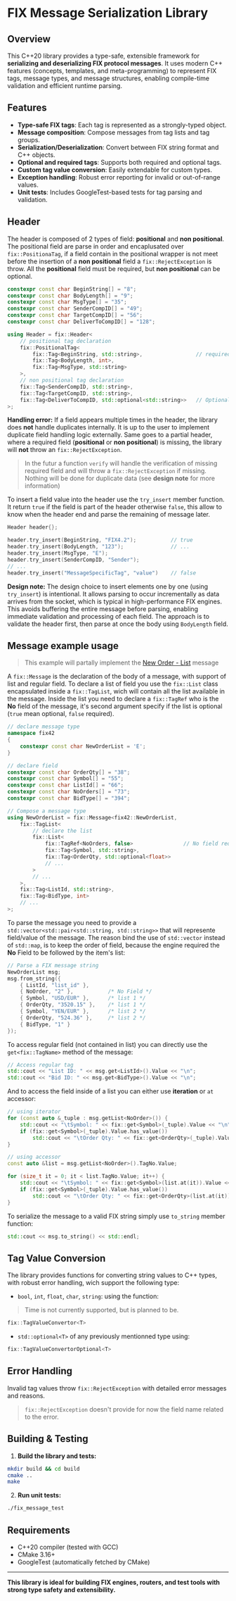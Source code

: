 # FIX Message Serialization Library

## Overview

This C++20 library provides a type-safe, extensible framework for **serializing and deserializing FIX protocol messages**. It uses modern C++ features (concepts, templates, and meta-programming) to represent FIX tags, message types, and message structures, enabling compile-time validation and efficient runtime parsing.

## Features

- **Type-safe FIX tags**: Each tag is represented as a strongly-typed object.
- **Message composition**: Compose messages from tag lists and tag groups.
- **Serialization/Deserialization**: Convert between FIX string format and C++ objects.
- **Optional and required tags**: Supports both required and optional tags.
- **Custom tag value conversion**: Easily extendable for custom types.
- **Exception handling**: Robust error reporting for invalid or out-of-range values.
- **Unit tests**: Includes GoogleTest-based tests for tag parsing and validation.

## Header

The header is composed of 2 types of field: **positional** and **non positional**.
The positional field are parse in order and encaplusated over `fix::PositionaTag`, if a field contain in the positional wrapper is not meet before the insertion of a **non positional** field a `fix::RejectException` is throw.
All the **positional** field must be required, but **non positional** can be optional.

```cpp
constexpr const char BeginString[] = "8";
constexpr const char BodyLength[] = "9";
constexpr const char MsgType[] = "35";
constexpr const char SenderCompID[] = "49";
constexpr const char TargetCompID[] = "56";
constexpr const char DeliverToCompID[] = "128";

using Header = fix::Header<
    // positional tag declaration
    fix::PositionalTag<
        fix::Tag<BeginString, std::string>,                 // required field
        fix::Tag<BodyLength, int>,
        fix::Tag<MsgType, std::string>
    >,
    // non positional tag declaration
    fix::Tag<SenderCompID, std::string>,
    fix::Tag<TargetCompID, std::string>,
    fix::Tag<DeliverToCompID, std::optional<std::string>>   // Optional field
>;
```

**Handling error:**
If a field appears multiple times in the header, the library does **not** handle duplicates internally. It is up to the user to implement duplicate field handling logic externally. Same goes to a partial header, where a required field (**positional** or **non positional**) is missing, the library will **not** throw an `fix::RejectException`.

> In the futur a function `verify` will handle the verification of missing required field and will throw a `fix::RejectException` if missing. Nothing will be done for duplicate data (see **design note** for more information)

To insert a field value into the header use the `try_insert` member function.
It return `true` if the field is part of the header otherwise `false`, this allow to know when the header end and parse the remaining of message later.

```cpp
Header header{};

header.try_insert(BeginString, "FIX4.2");           // true
header.try_insert(BodyLength, "123");               // ...
header.try_insert(MsgType, "E");
header.try_insert(SenderCompID, "Sender");
// ...
header.try_insert("MessageSpecificTag", "value")    // false
```

**Design note:**
The design choice to insert elements one by one (using `try_insert`) is intentional. It allows parsing to occur incrementally as data arrives from the socket, which is typical in high-performance FIX engines. This avoids buffering the entire message before parsing, enabling immediate validation and processing of each field. The approach is to validate the header first, then parse at once the body using `BodyLength` field.

## Message example usage

> This example will partally implement the [New Order - List](https://www.onixs.biz/fix-dictionary/4.2/msgType_E_69.html) message

A `fix::Message` is the declaration of the body of a message, with support of list and regular field.
To declare a list of field you use the `fix::List` class encapsulated inside a `fix::TagList`, wich will contain all the list available in the message.
Inside the list you need to declare a `fix::TagRef` who is the **No** field of the message, it's second argument specify if the list is optional (`true` mean optional, `false` required).

```cpp
// declare message type
namespace fix42
{
    constexpr const char NewOrderList = 'E';
}

// declare field
constexpr const char OrderQty[] = "38";
constexpr const char Symbol[] = "55";
constexpr const char ListId[] = "66";
constexpr const char NoOrders[] = "73";
constexpr const char BidType[] = "394";

// Compose a message type
using NewOrderList = fix::Message<fix42::NewOrderList,
    fix::TagList<
        // declare the list
        fix::List<
            fix::TagRef<NoOrders, false>                // No field required
            fix::Tag<Symbol, std::string>,
            fix::Tag<OrderQty, std::optional<float>>
            // ...
        >
        // ...
    >,
    fix::Tag<ListId, std::string>,
    fix::Tag<BidType, int>
    // ...
>;
```

To parse the message you need to provide a `std::vector<std::pair<std::string, std::string>>` that will represente field/value of the message. The reason bind the use of `std::vector` instead of `std::map`, is to keep the order of field, because the engine required the **No** Field to be followed by the item's list:

```cpp
// Parse a FIX message string
NewOrderList msg;
msg.from_string({
    { ListId, "list_id" },
    { NoOrder, "2" },           /* No Field */
    { Symbol, "USD/EUR" },      /* list 1 */
    { OrderQty, "3520.15" },    /* list 1 */
    { Symbol, "YEN/EUR" },      /* list 2 */
    { OrderQty, "524.36" },     /* list 2 */
    { BidType, "1" }
});
```

To access regular field (not contained in list) you can directly use the `get<fix::TagName>` method of the message:

```cpp
// Access regular tag
std::cout << "List ID: " << msg.get<ListId>().Value << "\n";
std::cout << "Bid ID: " << msg.get<BidType>().Value << "\n";
```

And to access the field inside of a list you can either use **iteration** or `at` accessor:

```cpp
// using iterator
for (const auto &_tuple : msg.getList<NoOrder>()) {
    std::cout << "\tSymbol: " << fix::get<Symbol>(_tuple).Value << "\n";
    if (fix::get<Symbol>(_tuple).Value.has_value())
        std::cout << "\tOrder Qty: " << fix::get<OrderQty>(_tuple).Value << "\n";
}

// using accessor
const auto &list = msg.getList<NoOrder>().TagNo.Value;

for (size_t it = 0; it < list.TagNo.Value; it++) {
    std::cout << "\tSymbol: " << fix::get<Symbol>(list.at(it)).Value << "\n";
    if (fix::get<Symbol>(_tuple).Value.has_value())
        std::cout << "\tOrder Qty: " << fix::get<OrderQty>(list.at(it)).Value << "\n";
}
```

To serialize the message to a valid FIX string simply use `to_string` member function:

```cpp
std::cout << msg.to_string() << std::endl;
```

## Tag Value Conversion

The library provides functions for converting string values to C++ types, with robust error handling, wich support the following type:

- `bool`, `int`, `float`, `char`, `string`: using the function:
> Time is not currently supported, but is planned to be.

```cpp
fix::TagValueConvertor<T>
```

- `std::optional<T>` of any previously mentionned type using:

```cpp
fix::TagValueConvertorOptional<T>
```

## Error Handling

Invalid tag values throw `fix::RejectException` with detailed error messages and reasons.

> `fix::RejectException` doesn't provide for now the field name related to the error.

## Building & Testing

1. **Build the library and tests:**

```sh
mkdir build && cd build
cmake ..
make
```

2. **Run unit tests:**

```sh
./fix_message_test
```

## Requirements

- C++20 compiler (tested with GCC)
- CMake 3.16+
- GoogleTest (automatically fetched by CMake)

---

**This library is ideal for building FIX engines, routers, and test tools with strong type safety and extensibility.**